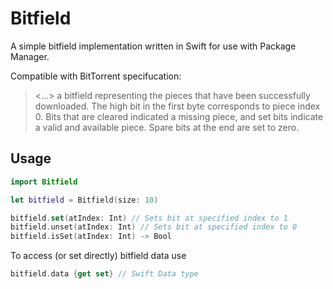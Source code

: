 # Bitfield

A simple bitfield implementation written in Swift for use with Package Manager.

Compatible with BitTorrent specifucation:
> <...> a bitfield representing the pieces that have been successfully downloaded. The high bit in the first byte corresponds to piece index 0. Bits that are cleared indicated a missing piece, and set bits indicate a valid and available piece. Spare bits at the end are set to zero.

## Usage

```swift
import Bitfield

let bitfield = Bitfield(size: 10)

bitfield.set(atIndex: Int) // Sets bit at specified index to 1
bitfield.unset(atIndex: Int) // Sets bit at specified index to 0
bitfield.isSet(atIndex: Int) -> Bool
```

To access (or set directly) bitfield data use
```swift
bitfield.data {get set} // Swift Data type 
```
